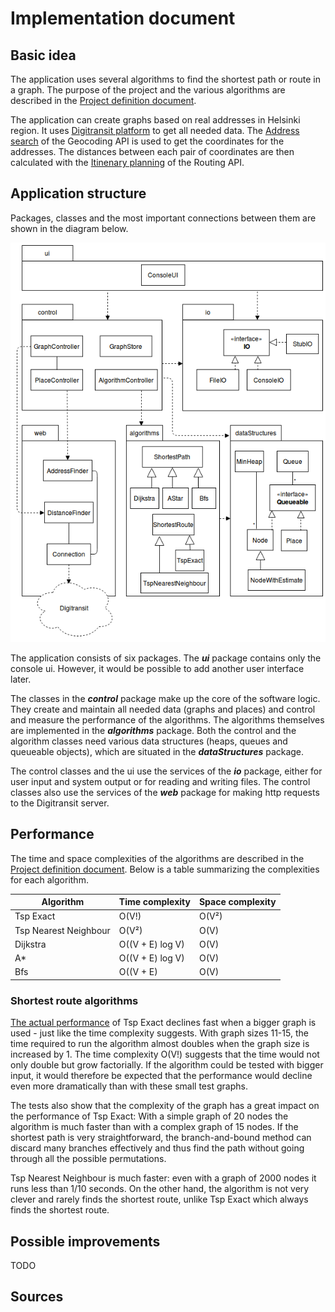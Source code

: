 # Implementation document

## Basic idea

The application uses several algorithms to find the shortest path or route in a graph. The purpose of the project and the various algorithms are described in the [Project definition document](https://github.com/mshroom/WhereToStopForADrink/blob/master/documentation/project_definition.md).

The application can create graphs based on real addresses in Helsinki region. It uses [Digitransit platform](https://digitransit.fi/en/developers/) to get all needed data. The [Address search](https://digitransit.fi/en/developers/apis/2-geocoding-api/address-search/) of the Geocoding API is used to get the coordinates for the addresses. The distances between each pair of coordinates are then calculated with the [Itinenary planning](https://digitransit.fi/en/developers/apis/1-routing-api/itinerary-planning/) of the Routing API.

## Application structure

Packages, classes and the most important connections between them are shown in the diagram below.

![UML diagram](https://github.com/mshroom/WhereToStopForADrink/blob/master/documentation/architecture.png)

The application consists of six packages. The _**ui**_ package contains only the console ui. However, it would be possible to add another user interface later.

The classes in the _**control**_ package make up the core of the software logic. They create and maintain all needed data (graphs and places) and control and measure the performance of the algorithms. The algorithms themselves are implemented in the _**algorithms**_ package. Both the control and the algorithm classes need various data structures (heaps, queues and queueable objects), which are situated in the _**dataStructures**_ package.

The control classes and the ui use the services of the _**io**_ package, either for user input and system output or for reading and writing files. The control classes also use the services of the _**web**_ package for making http requests to the Digitransit server.

  
## Performance
  
The time and space complexities of the algorithms are described in the [Project definition document](https://github.com/mshroom/WhereToStopForADrink/blob/master/documentation/project_definition.md). Below is a table summarizing the complexities for each algorithm.

| Algorithm | Time complexity | Space complexity |
|---|---|---|
| Tsp Exact | O(V!) | O(V²) |
| Tsp Nearest Neighbour | O(V²) | O(V) |
| Dijkstra | O((V + E) log V) | O(V) |
| A* | O((V + E) log V) | O(V) |
| Bfs | O((V + E) |  O(V) |

### Shortest route algorithms 

[The actual performance](https://github.com/mshroom/WhereToStopForADrink/blob/master/documentation/testing_document.md#route-algorithms) of Tsp Exact declines fast when a bigger graph is used - just like the time complexity suggests. With graph sizes 11-15, the time required to run the algorithm almost doubles when the graph size is increased by 1. The time complexity O(V!) suggests that the time would not only double but grow factorially. If the algorithm could be tested with bigger input, it would therefore be expected that the performance would decline even more dramatically than with these small test graphs.

The tests also show that the complexity of the graph has a great impact on the performance of Tsp Exact: With a simple graph of 20 nodes the algorithm is much faster than with a complex graph of 15 nodes. If the shortest path is very straightforward, the branch-and-bound method can discard many branches effectively and thus find the path without going through all the possible permutations.

Tsp Nearest Neighbour is much faster: even with a graph of 2000 nodes it runs less than 1/10 seconds. On the other hand, the algorithm is not very clever and rarely finds the shortest route, unlike Tsp Exact which always finds the shortest route.
  
## Possible improvements
  
TODO
  
## Sources
  
  
